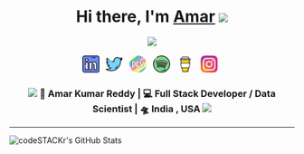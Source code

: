 <div align="center">
   <h1>Hi there, I'm <a href="#">Amar</a> <img src="https://media.giphy.com/media/hvRJCLFzcasrR4ia7z/giphy.gif" width="25px"> </h1>
   
   
   <img src="https://pronoun.cyou/x/y?subject=He&object=Him&height=20"> 
   
   
</div>

<p align='center'>
   <a href="https://www.linkedin.com/in/amarkumarreddy/"><img height="30" src="https://github.com/Amarify/Amarify/blob/main/images/linkedin.png"></a>&nbsp;&nbsp;
   <a href="#"><img height="30" src="https://github.com/Amarify/Amarify/blob/main/images/twitter.png"></a>&nbsp;&nbsp;
   <a href="#"><img height="30" src="https://github.com/Amarify/Amarify/blob/main/images/devto.png"></a>&nbsp;&nbsp;
   <a href="#"><img height="30" src="https://github.com/Amarify/Amarify/blob/main/images/spotify.png"></a>&nbsp;&nbsp;
   <a href="#"><img height="30" src="https://github.com/Amarify/Amarify/blob/main/images/coffee.jpg"></a>&nbsp;&nbsp;
 <!--  <a href="#"><img height="30" src="https://github.com/Amarify/Amarify/blob/main/images/hackerrank.png"></a>&nbsp;&nbsp; -->
   <a href="#"><img height="30" src="https://github.com/Amarify/Amarify/blob/main/images/instagram.svg"></a>&nbsp;&nbsp;
 </p>


<div align="center">
<h3><img src="https://media.giphy.com/media/WUlplcMpOCEmTGBtBW/giphy.gif" width="30"> 🙎 Amar Kumar Reddy | 💻 Full Stack Developer / Data Scientist | 🛸 India , USA <img src="https://media.giphy.com/media/WUlplcMpOCEmTGBtBW/giphy.gif" width="30"></h3>
</div>


---
  
<img align="left" alt="codeSTACKr's GitHub Stats" src="https://github-readme-stats.codestackr.vercel.app/api?username=Amarify&show_icons=true&hide_border=true" />

